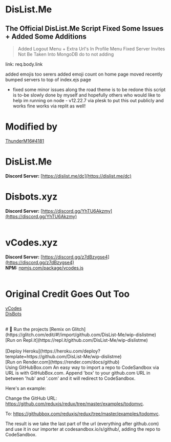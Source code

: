 # DisList.Me
The Official DisList.Me Script Fixed Some Issues + Added Some Additions
---
> Added Logout Menu + Extra Url's In Profile Menu
Fixed Server Invites Not Be Taken Into MongoDB do to not adding 

link: req.body.link

added emojis too serers
added emoji count on home page
moved recently bumped servers to top of index.ejs page
+ fixed some minor issues along the road theme is to be redone this script is to-be slowly done by myself and hopefully others who would like to help im running on node - v12.22.7 via plesk to put this out publicly and works fine works via replit as well!

# Modified by
<a href="https://dislist.me/user/676195747904880690">ThunderM16#4181</a><br>

# DisList.Me
**Discord Server:** [https://dislist.me/dc](https://dislist.me/dc)
# Disbots.xyz
**Discord Server:** [https://discord.gg/YhTU6Akzmy](https://discord.gg/YhTU6Akzmy)<br>
<br>
# vCodes.xyz
**Discord Server:** [https://discord.gg/z7dBzygse4](https://discord.gg/z7dBzygse4)<br>
**NPM:** [npmjs.com/package/vcodes.js](https://www.npmjs.com/package/vcodes.js)<br>
<br>

# Original Credit Goes Out Too
[vCodes](https://vcodes.xyz/)
<br>
[DisBots](https://disbots.xyz/)

<br>
# 💨 Run the projects
[Remix on Glitch](https://glitch.com/edit/#!/import/github.com/DisList-Me/wip-dislistme)
<br>
[Run on Repl.it](https://repl.it/github.com/DisList-Me/wip-dislistme)<br>
<br>
[Deploy Heroku](https://heroku.com/deploy?template=https://github.com/DisList-Me/wip-dislistme)
<br>
[Run on Render.com](https://render.com/docs/github)
<br>
Using GitHubBox.com
An easy way to import a repo to CodeSandbox via URL is with GitHubBox.com. Append 'box' to your github.com URL in between 'hub' and '.com' and it will redirect to CodeSandbox.

Here's an example:

Change the GitHub URL: https://github.com/reduxjs/redux/tree/master/examples/todomvc.

To: https://githubbox.com/reduxjs/redux/tree/master/examples/todomvc.

The result is we take the last part of the url (everything after github.com) and use it in our importer at codesandbox.io/s/github/, adding the repo to CodeSandbox.
